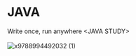 # JAVA
Write once, run anywhere &lt;JAVA STUDY> 
<br/>
<br/>
![x9788994492032 (1)](https://user-images.githubusercontent.com/95554757/177005660-f463c93b-d741-4315-8bd7-4bcdd7781394.jpg)
